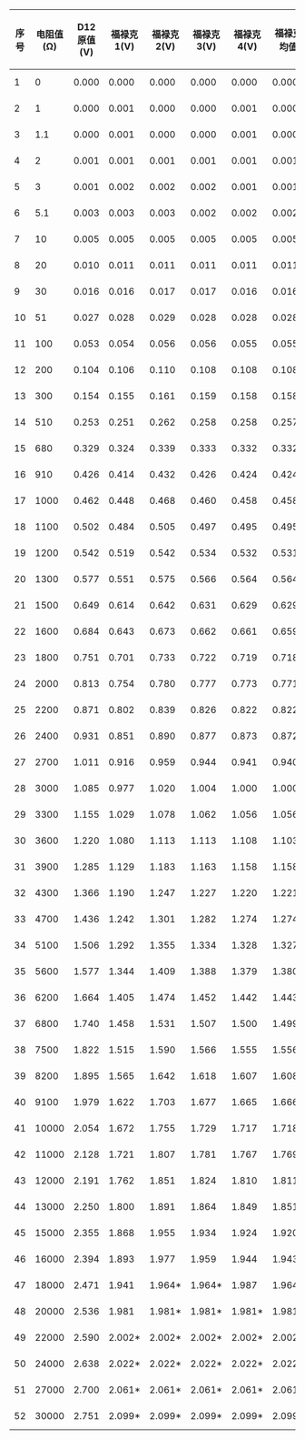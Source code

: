 | 序号 | 电阻值(Ω) | D12原值(V) | 福禄克1(V) | 福禄克2(V) | 福禄克3(V) | 福禄克4(V) | 福禄克均值 | 区间编号 | 区间范围       | 乘数因子k | D12校正值(V) | 误差(V) |
| ---- | --------- | ---------- | ---------- | ---------- | ---------- | ---------- | ---------- | -------- | -------------- | --------- | ------------ | ------- |
| 1    | 0         | 0.000      | 0.000      | 0.000      | 0.000      | 0.000      | 0.0000     | 1        | [0, 100]       | 0.9500    | 0.0000       | 0.0000  |
| 2    | 1         | 0.000      | 0.001      | 0.000      | 0.000      | 0.001      | 0.0005     | 1        | [0, 100]       | 0.9500    | 0.0000       | -0.0005 |
| 3    | 1.1       | 0.000      | 0.001      | 0.000      | 0.000      | 0.001      | 0.0005     | 1        | [0, 100]       | 0.9500    | 0.0000       | -0.0005 |
| 4    | 2         | 0.001      | 0.001      | 0.001      | 0.001      | 0.001      | 0.0010     | 1        | [0, 100]       | 0.9500    | 0.0010       | 0.0000  |
| 5    | 3         | 0.001      | 0.002      | 0.002      | 0.002      | 0.001      | 0.0018     | 1        | [0, 100]       | 0.9500    | 0.0010       | -0.0008 |
| 6    | 5.1       | 0.003      | 0.003      | 0.003      | 0.002      | 0.002      | 0.0025     | 1        | [0, 100]       | 0.9500    | 0.0029       | 0.0004  |
| 7    | 10        | 0.005      | 0.005      | 0.005      | 0.005      | 0.005      | 0.0050     | 1        | [0, 100]       | 0.9500    | 0.0048       | -0.0003 |
| 8    | 20        | 0.010      | 0.011      | 0.011      | 0.011      | 0.011      | 0.0110     | 1        | [0, 100]       | 0.9500    | 0.0095       | -0.0015 |
| 9    | 30        | 0.016      | 0.016      | 0.017      | 0.017      | 0.016      | 0.0165     | 1        | [0, 100]       | 0.9500    | 0.0152       | -0.0013 |
| 10   | 51        | 0.027      | 0.028      | 0.029      | 0.028      | 0.028      | 0.0283     | 1        | [0, 100]       | 0.9500    | 0.0257       | -0.0026 |
| 11   | 100       | 0.053      | 0.054      | 0.056      | 0.056      | 0.055      | 0.0553     | 1        | [0, 100]       | 0.9500    | 0.0504       | -0.0049 |
| 12   | 200       | 0.104      | 0.106      | 0.110      | 0.108      | 0.108      | 0.1080     | 2        | (100, 300]     | 0.9280    | 0.0965       | -0.0115 |
| 13   | 300       | 0.154      | 0.155      | 0.161      | 0.159      | 0.158      | 0.1583     | 2        | (100, 300]     | 0.9280    | 0.1429       | -0.0154 |
| 14   | 510       | 0.253      | 0.251      | 0.262      | 0.258      | 0.258      | 0.2573     | 3        | (300, 510]     | 0.9050    | 0.2290       | -0.0283 |
| 15   | 680       | 0.329      | 0.324      | 0.339      | 0.333      | 0.332      | 0.3320     | 4        | (510, 680]     | 0.8850    | 0.2912       | -0.0408 |
| 16   | 910       | 0.426      | 0.414      | 0.432      | 0.426      | 0.424      | 0.4240     | 5        | (680, 1000]    | 0.8630    | 0.3676       | -0.0564 |
| 17   | 1000      | 0.462      | 0.448      | 0.468      | 0.460      | 0.458      | 0.4585     | 5        | (680, 1000]    | 0.8630    | 0.3987       | -0.0598 |
| 18   | 1100      | 0.502      | 0.484      | 0.505      | 0.497      | 0.495      | 0.4953     | 6        | (1000, 1300]   | 0.8450    | 0.4242       | -0.0711 |
| 19   | 1200      | 0.542      | 0.519      | 0.542      | 0.534      | 0.532      | 0.5318     | 6        | (1000, 1300]   | 0.8450    | 0.4580       | -0.0738 |
| 20   | 1300      | 0.577      | 0.551      | 0.575      | 0.566      | 0.564      | 0.5640     | 6        | (1000, 1300]   | 0.8450    | 0.4876       | -0.0764 |
| 21   | 1500      | 0.649      | 0.614      | 0.642      | 0.631      | 0.629      | 0.6290     | 7        | (1300, 1600]   | 0.8320    | 0.5400       | -0.0890 |
| 22   | 1600      | 0.684      | 0.643      | 0.673      | 0.662      | 0.661      | 0.6598     | 7        | (1300, 1600]   | 0.8320    | 0.5691       | -0.0907 |
| 23   | 1800      | 0.751      | 0.701      | 0.733      | 0.722      | 0.719      | 0.7188     | 8        | (1600, 2400]   | 0.8180    | 0.6143       | -0.1045 |
| 24   | 2000      | 0.813      | 0.754      | 0.780      | 0.777      | 0.773      | 0.7710     | 8        | (1600, 2400]   | 0.8180    | 0.6650       | -0.1060 |
| 25   | 2200      | 0.871      | 0.802      | 0.839      | 0.826      | 0.822      | 0.8223     | 8        | (1600, 2400]   | 0.8180    | 0.7125       | -0.1098 |
| 26   | 2400      | 0.931      | 0.851      | 0.890      | 0.877      | 0.873      | 0.8728     | 8        | (1600, 2400]   | 0.8180    | 0.7616       | -0.1112 |
| 27   | 2700      | 1.011      | 0.916      | 0.959      | 0.944      | 0.941      | 0.9400     | 9        | (2400, 3600]   | 0.8070    | 0.8159       | -0.1241 |
| 28   | 3000      | 1.085      | 0.977      | 1.020      | 1.004      | 1.000      | 1.0003     | 9        | (2400, 3600]   | 0.8070    | 0.8756       | -0.1247 |
| 29   | 3300      | 1.155      | 1.029      | 1.078      | 1.062      | 1.056      | 1.0563     | 9        | (2400, 3600]   | 0.8070    | 0.9321       | -0.1242 |
| 30   | 3600      | 1.220      | 1.080      | 1.113      | 1.113      | 1.108      | 1.1035     | 9        | (2400, 3600]   | 0.8070    | 0.9845       | -0.1190 |
| 31   | 3900      | 1.285      | 1.129      | 1.183      | 1.163      | 1.158      | 1.1583     | 10       | (3600, 5100]   | 0.7950    | 1.0216       | -0.1367 |
| 32   | 4300      | 1.366      | 1.190      | 1.247      | 1.227      | 1.220      | 1.2210     | 10       | (3600, 5100]   | 0.7950    | 1.0859       | -0.1351 |
| 33   | 4700      | 1.436      | 1.242      | 1.301      | 1.282      | 1.274      | 1.2748     | 10       | (3600, 5100]   | 0.7950    | 1.1416       | -0.1332 |
| 34   | 5100      | 1.506      | 1.292      | 1.355      | 1.334      | 1.328      | 1.3273     | 10       | (3600, 5100]   | 0.7950    | 1.1973       | -0.1300 |
| 35   | 5600      | 1.577      | 1.344      | 1.409      | 1.388      | 1.379      | 1.3800     | 11       | (5100, 6800]   | 0.7850    | 1.2379       | -0.1421 |
| 36   | 6200      | 1.664      | 1.405      | 1.474      | 1.452      | 1.442      | 1.4433     | 11       | (5100, 6800]   | 0.7850    | 1.3062       | -0.1371 |
| 37   | 6800      | 1.740      | 1.458      | 1.531      | 1.507      | 1.500      | 1.4990     | 11       | (5100, 6800]   | 0.7850    | 1.3659       | -0.1331 |
| 38   | 7500      | 1.822      | 1.515      | 1.590      | 1.566      | 1.555      | 1.5565     | 12       | (6800, 9100]   | 0.7720    | 1.4066       | -0.1499 |
| 39   | 8200      | 1.895      | 1.565      | 1.642      | 1.618      | 1.607      | 1.6080     | 12       | (6800, 9100]   | 0.7720    | 1.4629       | -0.1451 |
| 40   | 9100      | 1.979      | 1.622      | 1.703      | 1.677      | 1.665      | 1.6668     | 12       | (6800, 9100]   | 0.7720    | 1.5278       | -0.1390 |
| 41   | 10000     | 2.054      | 1.672      | 1.755      | 1.729      | 1.717      | 1.7183     | 13       | (9100, 16000]  | 0.7650    | 1.5713       | -0.1470 |
| 42   | 11000     | 2.128      | 1.721      | 1.807      | 1.781      | 1.767      | 1.7690     | 13       | (9100, 16000]  | 0.7650    | 1.6279       | -0.1411 |
| 43   | 12000     | 2.191      | 1.762      | 1.851      | 1.824      | 1.810      | 1.8118     | 13       | (9100, 16000]  | 0.7650    | 1.6761       | -0.1357 |
| 44   | 13000     | 2.250      | 1.800      | 1.891      | 1.864      | 1.849      | 1.8510     | 13       | (9100, 16000]  | 0.7650    | 1.7213       | -0.1297 |
| 45   | 15000     | 2.355      | 1.868      | 1.955      | 1.934      | 1.924      | 1.9203     | 13       | (9100, 16000]  | 0.7650    | 1.8016       | -0.1187 |
| 46   | 16000     | 2.394      | 1.893      | 1.977      | 1.959      | 1.944      | 1.9433     | 13       | (9100, 16000]  | 0.7650    | 1.8314       | -0.1119 |
| 47   | 18000     | 2.471      | 1.941      | 1.964*     | 1.964*     | 1.987      | 1.9640     | 14       | (16000, 30000] | 0.7550    | 1.8656       | -0.0984 |
| 48   | 20000     | 2.536      | 1.981      | 1.981*     | 1.981*     | 1.981*     | 1.9810     | 14       | (16000, 30000] | 0.7550    | 1.9147       | -0.0663 |
| 49   | 22000     | 2.590      | 2.002*     | 2.002*     | 2.002*     | 2.002*     | 2.0020     | 14       | (16000, 30000] | 0.7550    | 1.9555       | -0.0465 |
| 50   | 24000     | 2.638      | 2.022*     | 2.022*     | 2.022*     | 2.022*     | 2.0220     | 14       | (16000, 30000] | 0.7550    | 1.9917       | -0.0303 |
| 51   | 27000     | 2.700      | 2.061*     | 2.061*     | 2.061*     | 2.061*     | 2.0610     | 14       | (16000, 30000] | 0.7550    | 2.0385       | -0.0225 |
| 52   | 30000     | 2.751      | 2.099*     | 2.099*     | 2.099*     | 2.099*     | 2.0990     | 14       | (16000, 30000] | 0.7550    | 2.0770       | -0.0220 |